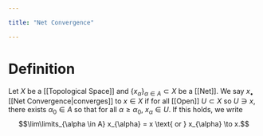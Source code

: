 ```yaml
---

title: "Net Convergence"

---
```

# Definition
Let $X$ be a [[Topological Space]] and $\{x_{\alpha}\}_{\alpha \in A} \subset X$ be a [[Net]]. We say $x_{\bullet}$ [[Net Convergence|converges]] to $x \in X$ if for all [[Open]] $U \subset X$ so $U \ni x$, there exists $\alpha_{0} \in A$ so that for all $\alpha \geq \alpha_{0}$, $x_{\alpha} \in U$. If this holds, we write
$$\lim\limits_{\alpha \in A} x_{\alpha} = x \text{ or } x_{\alpha} \to x.$$
